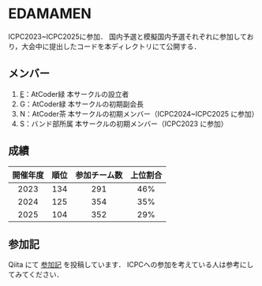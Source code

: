 # EDAMAMEN
ICPC2023~ICPC2025に参加．
国内予選と模擬国内予選それぞれに参加しており，大会中に提出したコードを本ディレクトリにて公開する．

## メンバー
1. [E](https://github.com/dmk2E)：AtCoder緑 本サークルの設立者
2. G：AtCoder緑 本サークルの初期副会長
3. N：AtCoder茶 本サークルの初期メンバー（ICPC2024~ICPC2025 に参加）
4. S：バンド部所属 本サークルの初期メンバー（ICPC2023 に参加）

## 成績
| 開催年度 | 順位 |参加チーム数| 上位割合 |
|:---:|:---:|:---:|:---:|
| 2023 | 134 | 291 | 46% |
| 2024 | 125 | 354 | 35% |
| 2025 | 104 | 352 | 29% |

## 参加記
Qiita にて [参加記](https://qiita.com/dmk2E/items/5f2f949f5e00c15951b6) を投稿しています．
ICPCへの参加を考えている人は参考にしてみてください．
